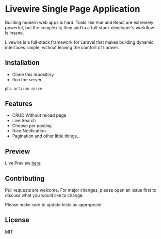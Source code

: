 # Livewire Single Page Application
Building modern web apps is hard. Tools like Vue and React are extremely powerful, but the complexity they add to a full-stack developer's workflow is insane.

Livewire is a full-stack framework for Laravel that makes building dynamic interfaces simple, without leaving the comfort of Laravel.

## Installation

- Clone this repository
- Run the server

```bash
php artisan serve
```

## Features
- CRUD Without reload page
- Live Search
- Choose per posting
- Nice Notification
- Pagination
and other little things...

## Preview
Live Preview
[here](http://vast-wildwood-28906.herokuapp.com/dashboard)

## Contributing
Pull requests are welcome. For major changes, please open an issue first to discuss what you would like to change.

Please make sure to update tests as appropriate.

## License
[MIT](https://choosealicense.com/licenses/mit/)
